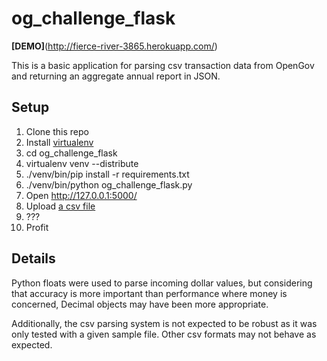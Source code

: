 og_challenge_flask
==================

**[DEMO]**(http://fierce-river-3865.herokuapp.com/)

This is a basic application for parsing csv transaction data from OpenGov and returning an aggregate annual report in JSON.

Setup
--------

1. Clone this repo
2. Install [virtualenv](https://pypi.python.org/pypi/virtualenv)
3. cd og_challenge_flask
4. virtualenv venv --distribute
5. ./venv/bin/pip install -r requirements.txt
6. ./venv/bin/python og_challenge_flask.py 
7. Open http://127.0.0.1:5000/
8. Upload [a csv file](https://www.dropbox.com/s/0s0q7uybmixltys/02_medium.csv)
9. ???
10. Profit

Details
---------

Python floats were used to parse incoming dollar values, but considering that accuracy is more important than performance where money is concerned, Decimal objects may have been more appropriate.

Additionally, the csv parsing system is not expected to be robust as it was only tested with a given sample file. Other csv formats may not behave as expected.
